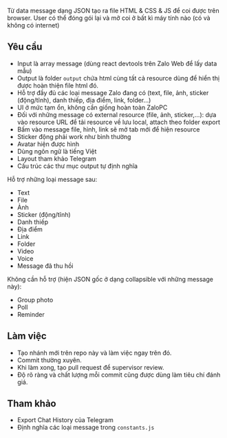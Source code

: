 Từ data message dạng JSON tạo ra file HTML & CSS & JS để coi được trên browser. User có thể đóng gói lại và mở coi ở bất kì máy tính nào (có và không có internet)

## Yêu cầu
- Input là array message (dùng react devtools trên Zalo Web để lấy data mẫu)
- Output là folder ```output``` chứa html cùng tất cả resource dùng để hiển thị được hoàn thiện file html đó.
- Hỗ trợ đầy đủ các loại message Zalo đang có (text, file, ảnh, sticker (động/tĩnh), danh thiếp, địa điểm, link, folder...)
- UI ở mức tạm ổn, không cần giống hoàn toàn ZaloPC
- Đối với những message có external resource (file, ảnh, sticker,...): dựa vào resource URL để tải resource về lưu local, attach theo folder export
- Bấm vào message file, hình, link sẽ mở tab mới để hiện resource
- Sticker động phải work như bình thường
- Avatar hiện được hình
- Dùng ngôn ngữ là tiếng Việt
- Layout tham khảo Telegram
- Cấu trúc các thư mục output tự định nghĩa

Hỗ trợ những loại message sau:
- Text
- File
- Ảnh
- Sticker (động/tĩnh)
- Danh thiếp
- Địa điểm
- Link
- Folder
- Video
- Voice
- Message đã thu hồi

Không cần hỗ trợ (hiện JSON gốc ở dạng collapsible với những message này):
- Group photo
- Poll
- Reminder

## Làm việc
- Tạo nhánh mới trên repo này và làm việc ngay trên đó.
- Commit thường xuyên.
- Khi làm xong, tạo pull request để supervisor review.
- Độ rõ ràng và chất lượng mỗi commit cũng được dùng làm tiêu chí đánh giá.

## Tham khảo
- Export Chat History của Telegram
- Định nghĩa các loại message trong ```constants.js```

